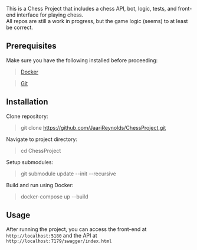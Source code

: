 This is a Chess Project that includes a chess API, bot, logic, tests, and front-end interface for playing chess. <br>
All repos are still a work in progress, but the game logic (seems) to at least be correct.

## Prerequisites
Make sure you have the following installed before proceeding:
> [Docker](https://www.docker.com/)

> [Git](https://git-scm.com/)

## Installation
Clone repository: 
> git clone https://github.com/JaariReynolds/ChessProject.git

Navigate to project directory:
> cd ChessProject

Setup submodules:
> git submodule update --init --recursive

Build and run using Docker: 
> docker-compose up --build

## Usage
After running the project, you can access the front-end at `http://localhost:5180` and the API at `http://localhost:7179/swagger/index.html`


